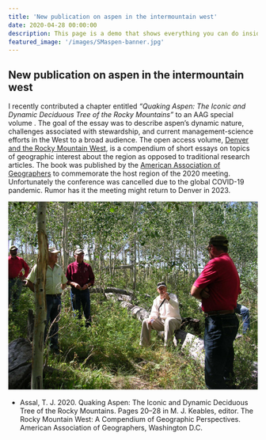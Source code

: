```yaml
---
title: 'New publication on aspen in the intermountain west'
date: 2020-04-28 00:00:00
description: This page is a demo that shows everything you can do inside portfolio and blog posts.
featured_image: '/images/SMaspen-banner.jpg'
---
```


## New publication on aspen in the intermountain west

I recently contributed a chapter entitled *“Quaking Aspen: The Iconic and Dynamic Deciduous Tree of the Rocky Mountains”* to an AAG special volume . The goal of the essay was to describe aspen’s dynamic nature, challenges associated with stewardship, and current management-science efforts in the West to a broad audience. The open access volume, [Denver and the Rocky Mountain West](http://www.aag.org/cs/publications/special/the_rocky_mountain_west), is a compendium of short essays on topics of geographic interest about the region as opposed to traditional research articles. The book was published by the [American Association of Geographers](http://www.aag.org/) to commemorate the host region of the 2020 meeting. Unfortunately the conference was cancelled due to the global COVID-19 pandemic. Rumor has it the meeting might return to Denver in 2023.

![](/images/Aspen-paul.jpg)

*  Assal, T. J. 2020. Quaking Aspen: The Iconic and Dynamic Deciduous Tree of the Rocky Mountains. Pages 20–28 in M. J. Keables, editor. The Rocky Mountain West: A Compendium of Geographic Perspectives. American Association of Geographers, Washington D.C.

